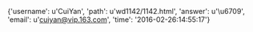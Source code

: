 {'username': u'CuiYan', 'path': u'wd1142/1142.html', 'answer': u'\u6709', 'email': u'cuiyan@vip.163.com', 'time': '2016-02-26:14:55:17'}